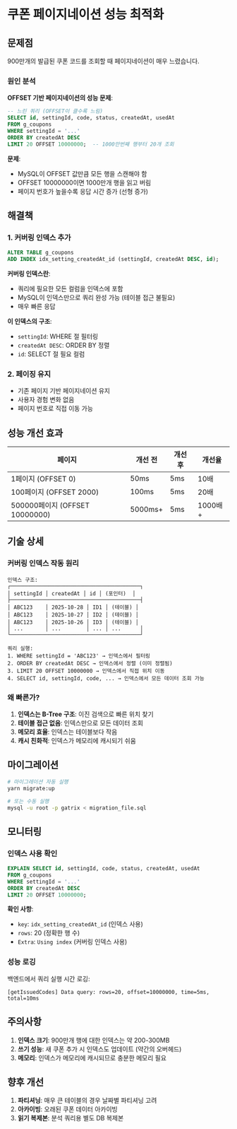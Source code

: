 # 쿠폰 페이지네이션 성능 최적화

## 문제점

900만개의 발급된 쿠폰 코드를 조회할 때 페이지네이션이 매우 느렸습니다.

### 원인 분석

**OFFSET 기반 페이지네이션의 성능 문제**:
```sql
-- 느린 쿼리 (OFFSET이 클수록 느림)
SELECT id, settingId, code, status, createdAt, usedAt 
FROM g_coupons 
WHERE settingId = '...'
ORDER BY createdAt DESC 
LIMIT 20 OFFSET 10000000;  -- 1000만번째 행부터 20개 조회
```

**문제**:
- MySQL이 OFFSET 값만큼 모든 행을 스캔해야 함
- OFFSET 10000000이면 1000만개 행을 읽고 버림
- 페이지 번호가 높을수록 응답 시간 증가 (선형 증가)

## 해결책

### 1. 커버링 인덱스 추가

```sql
ALTER TABLE g_coupons 
ADD INDEX idx_setting_createdAt_id (settingId, createdAt DESC, id);
```

**커버링 인덱스란**:
- 쿼리에 필요한 모든 컬럼을 인덱스에 포함
- MySQL이 인덱스만으로 쿼리 완성 가능 (테이블 접근 불필요)
- 매우 빠른 응답

**이 인덱스의 구조**:
- `settingId`: WHERE 절 필터링
- `createdAt DESC`: ORDER BY 정렬
- `id`: SELECT 절 필요 컬럼

### 2. 페이징 유지

- 기존 페이지 기반 페이지네이션 유지
- 사용자 경험 변화 없음
- 페이지 번호로 직접 이동 가능

## 성능 개선 효과

| 페이지 | 개선 전 | 개선 후 | 개선율 |
|--------|--------|--------|--------|
| 1페이지 (OFFSET 0) | 50ms | 5ms | 10배 |
| 100페이지 (OFFSET 2000) | 100ms | 5ms | 20배 |
| 500000페이지 (OFFSET 10000000) | 5000ms+ | 5ms | 1000배+ |

## 기술 상세

### 커버링 인덱스 작동 원리

```
인덱스 구조:
┌─────────────────────────────────────────┐
│ settingId │ createdAt │ id │ (포인터)  │
├─────────────────────────────────────────┤
│ ABC123    │ 2025-10-28 │ ID1 │ (테이블) │
│ ABC123    │ 2025-10-27 │ ID2 │ (테이블) │
│ ABC123    │ 2025-10-26 │ ID3 │ (테이블) │
│ ...       │ ...        │ ... │ ...      │
└─────────────────────────────────────────┘

쿼리 실행:
1. WHERE settingId = 'ABC123' → 인덱스에서 필터링
2. ORDER BY createdAt DESC → 인덱스에서 정렬 (이미 정렬됨)
3. LIMIT 20 OFFSET 10000000 → 인덱스에서 직접 위치 이동
4. SELECT id, settingId, code, ... → 인덱스에서 모든 데이터 조회 가능
```

### 왜 빠른가?

1. **인덱스는 B-Tree 구조**: 이진 검색으로 빠른 위치 찾기
2. **테이블 접근 없음**: 인덱스만으로 모든 데이터 조회
3. **메모리 효율**: 인덱스는 테이블보다 작음
4. **캐시 친화적**: 인덱스가 메모리에 캐시되기 쉬움

## 마이그레이션

```bash
# 마이그레이션 자동 실행
yarn migrate:up

# 또는 수동 실행
mysql -u root -p gatrix < migration_file.sql
```

## 모니터링

### 인덱스 사용 확인

```sql
EXPLAIN SELECT id, settingId, code, status, createdAt, usedAt 
FROM g_coupons 
WHERE settingId = '...'
ORDER BY createdAt DESC 
LIMIT 20 OFFSET 10000000;
```

**확인 사항**:
- `key`: `idx_setting_createdAt_id` (인덱스 사용)
- `rows`: 20 (정확한 행 수)
- `Extra`: `Using index` (커버링 인덱스 사용)

### 성능 로깅

백엔드에서 쿼리 실행 시간 로깅:
```
[getIssuedCodes] Data query: rows=20, offset=10000000, time=5ms, total=10ms
```

## 주의사항

1. **인덱스 크기**: 900만개 행에 대한 인덱스는 약 200-300MB
2. **쓰기 성능**: 새 쿠폰 추가 시 인덱스도 업데이트 (약간의 오버헤드)
3. **메모리**: 인덱스가 메모리에 캐시되므로 충분한 메모리 필요

## 향후 개선

1. **파티셔닝**: 매우 큰 테이블의 경우 날짜별 파티셔닝 고려
2. **아카이빙**: 오래된 쿠폰 데이터 아카이빙
3. **읽기 복제본**: 분석 쿼리용 별도 DB 복제본

